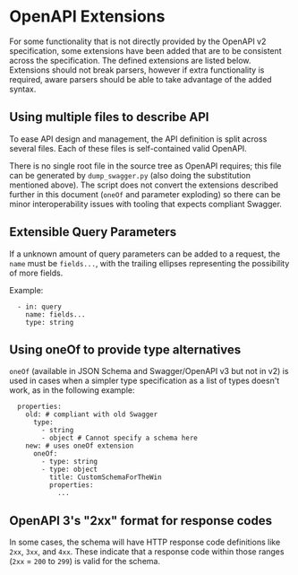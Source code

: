 # OpenAPI Extensions

For some functionality that is not directly provided by the OpenAPI v2
specification, some extensions have been added that are to be consistent
across the specification. The defined extensions are listed below. Extensions
should not break parsers, however if extra functionality is required, aware
parsers should be able to take advantage of the added syntax.

## Using multiple files to describe API

To ease API design and management, the API definition is split across several
files. Each of these files is self-contained valid OpenAPI.

There is no single root file in the source tree as OpenAPI requires; this file
can be generated by `dump_swagger.py` (also doing the substitution mentioned
above). The script does not convert the extensions described further in this
document (`oneOf` and parameter exploding) so there can be minor
interoperability issues with tooling that expects compliant Swagger.

## Extensible Query Parameters

<!-- TODO: Remove and change instances to 'explode' after OpenAPI/Swagger v3 update -->

If a unknown amount of query parameters can be added to a request, the `name`
must be `fields...`, with the trailing ellipses representing the possibility
of more fields.

Example:

```
  - in: query
    name: fields...
    type: string
```

## Using oneOf to provide type alternatives

<!-- TODO: Remove this section after upgrading to OpenAPI v3 -->

`oneOf` (available in JSON Schema and Swagger/OpenAPI v3 but not in v2)
is used in cases when a simpler type specification as a list of types
doesn't work, as in the following example:
```
  properties:
    old: # compliant with old Swagger
      type:
        - string
        - object # Cannot specify a schema here
    new: # uses oneOf extension
      oneOf:
        - type: string
        - type: object
          title: CustomSchemaForTheWin
          properties:
            ...
```

## OpenAPI 3's "2xx" format for response codes

<!-- TODO: Remove this section after upgrading to OpenAPI v3 -->

In some cases, the schema will have HTTP response code definitions like
`2xx`, `3xx`, and `4xx`. These indicate that a response code within those
ranges (`2xx` = `200` to `299`) is valid for the schema.
